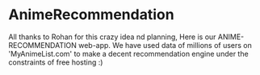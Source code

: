 # AnimeRecommendation
All thanks to Rohan for this crazy idea nd planning, Here is our ANIME-RECOMMENDATION web-app.
We have used data of millions of users on 'MyAnimeList.com' to make a decent recommendation engine under the constraints of free hosting :)

